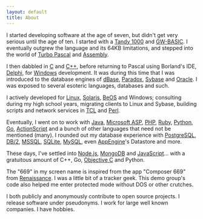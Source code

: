 ```yaml
---
layout: default
title: About
---
```


I started developing software at the age of seven, but didn't get very serious until the age of ten. I started with a [Tandy 1000](http://en.wikipedia.org/wiki/Tandy_1000) and [GW-BASIC](http://en.wikipedia.org/wiki/GW-BASIC). I eventually outgrew the language and its 64KB limitations, and stepped into the world of [Turbo Pascal](http://en.wikipedia.org/wiki/Turbo_Pascal) and [Assembly](http://en.wikipedia.org/wiki/Assembly_language).

I then dabbled in [C](http://en.wikipedia.org/wiki/C_%28programming_language%29) and [C++](http://en.wikipedia.org/wiki/C%2B%2B), before returning to Pascal using Borland's IDE, [Delphi](http://en.wikipedia.org/wiki/Embarcadero_Delphi), for [Windows](http://en.wikipedia.org/wiki/Microsoft_Windows) development. It was during this time that I was introduced to the database engines of [dBase](http://en.wikipedia.org/wiki/Dbase), [Paradox](http://en.wikipedia.org/wiki/Paradox_%28database%29), [Sybase](http://en.wikipedia.org/wiki/Sybase) and [Oracle](http://en.wikipedia.org/wiki/Oracle_Database). I was exposed to several esoteric languages, databases and such.

I actively developed for [Linux](http://en.wikipedia.org/wiki/Linux), [Solaris](http://en.wikipedia.org/wiki/Solaris_%28operating_system%29), [BeOS](http://en.wikipedia.org/wiki/Beos) and Windows; consulting during my high school years, migrating clients to Linux and Sybase, building scripts and network services in [TCL](http://en.wikipedia.org/wiki/Tcl) and [Perl](http://en.wikipedia.org/wiki/Perl).

Eventually, I went on to work with [Java](http://en.wikipedia.org/wiki/Java_%28programming_language%29), [Microsoft ASP](http://en.wikipedia.org/wiki/Active_Server_Pages), [PHP](http://en.wikipedia.org/wiki/Php), [Ruby](http://en.wikipedia.org/wiki/Ruby_%28programming_language%29), [Python](http://en.wikipedia.org/wiki/Python_%28programming_language%29), [Go](http://en.wikipedia.org/wiki/Golang), [ActionScript](http://en.wikipedia.org/wiki/Actionscript) and a bunch of other languages that need not be mentioned (many). I rounded out my database experience with [PostgreSQL](http://en.wikipedia.org/wiki/Postgresql), [DB/2](http://en.wikipedia.org/wiki/IBM_DB2), [MSSQL](http://en.wikipedia.org/wiki/Mssql), [SQLite](http://en.wikipedia.org/wiki/Sqlite), [MySQL](http://en.wikipedia.org/wiki/MySQL), even [AppEngine](http://en.wikipedia.org/wiki/Google_App_Engine)'s Datastore and more.

These days, I've settled into [Node.js](http://en.wikipedia.org/wiki/Node.js), [MongoDB](http://en.wikipedia.org/wiki/Mongodb) and [JavaScript](http://en.wikipedia.org/wiki/JavaScript)... with a gratuitous amount of C++, Go, [Objective C](http://en.wikipedia.org/wiki/Objective_c) and Python.

The "669" in my screen name is inspired from the app "Composer 669" from [Renaissance](http://en.m.wikipedia.org/wiki/Renaissance_(demoscene)). I was a little bit of a tracker geek. This demo group's code also helped me enter protected mode without DOS or other crutches.

I both publicly and anonymously contribute to open source projects. I release software under pseudonyms. I work for large well known companies. I have hobbies.
